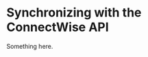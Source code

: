 [title]: # (Synchronizing with the ConnectWise API)
[tags]: # (XXX)
[priority]: # (4187)
# Synchronizing with the ConnectWise API
Something here.
